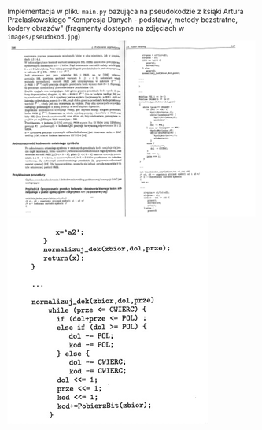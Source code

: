 Implementacja w pliku `main.py` bazująca na pseudokodzie z ksiąki Artura Przelaskowskiego "Kompresja Danych - podstawy, metody bezstratne, kodery obrazów" (fragmenty dostępne na zdjęciach w `images/pseudokod.jpg`)
![](images/pseudokod.jpg)
![](images/pseudokod2.jpg)